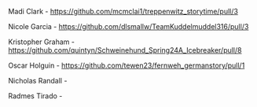 Madi Clark		- https://github.com/mcmclai1/treppenwitz_storytime/pull/3

Nicole Garcia		- https://github.com/dlsmallw/TeamKuddelmuddel316/pull/3

Kristopher Graham	- https://github.com/quintyn/Schweinehund_Spring24A_Icebreaker/pull/8

Oscar Holguin		- https://github.com/tewen23/fernweh_germanstory/pull/1

Nicholas Randall	-

Radmes Tirado		-
